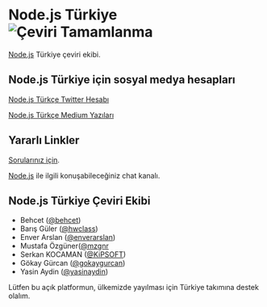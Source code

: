 # Node.js Türkiye ![Çeviri Tamamlanma](https://img.shields.io/badge/Tamanlanma-%2525-green.svg?style=flat-square)

[Node.js](https://nodejs.org/) Türkiye çeviri ekibi.

## Node.js Türkiye için sosyal medya hesapları

[Node.js Türkçe Twitter Hesabı](https://twitter.com/nodejs_tr)

[Node.js Türkçe Medium Yazıları](https://medium.com/@nodejs_tr)

## Yararlı Linkler

[Sorularınız için](https://plus.google.com/communities/102219910544377809997).

[Node.js](https://gitter.im/nodejs/nodejs-tr) ile ilgili konuşabileceğiniz chat kanalı.

## Node.js Türkiye Çeviri Ekibi
- Behcet ([@behcet](https://github.com/behcet))
- Barış Güler ([@hwclass](https://github.com/hwclass))
- Enver Arslan ([@enverarslan](https://github.com/enverarslan))
- Mustafa Özgüner([@mzgnr](https://github.com/mzgnr)
- Serkan KOCAMAN ([@KiPSOFT](https://github.com/kipsoft))
- Gökay Gürcan ([@gokaygurcan](https://github.com/gokaygurcan))
- Yasin Aydin ([@yasinaydin](https://github.com/yasinaydin))

Lütfen bu açık platformun, ülkemizde yayılması için Türkiye takımına destek olalım.
